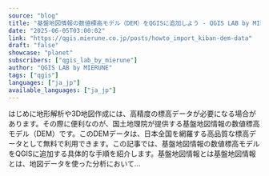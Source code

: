 ```yaml
---
source: "blog"
title: "基盤地図情報の数値標高モデル（DEM）をQGISに追加しよう - QGIS LAB by MIERUNE"
date: "2025-06-05T03:00:02"
link: "https://qgis.mierune.co.jp/posts/howto_import_kiban-dem-data"
draft: "false"
showcase: "planet"
subscribers: ["qgis_lab_by_mierune"]
author: "QGIS LAB by MIERUNE"
tags: ["qgis"]
languages: ["ja_jp"]
available_languages: ["ja_jp"]
---
```


はじめに地形解析や3D地図作成には、高精度の標高データが必要になる場合があります。その際に便利なのが、国土地理院が提供する基盤地図情報の数値標高モデル（DEM）です。このDEMデータは、日本全国を網羅する高品質な標高データとして無料で利用できます。この記事では、基盤地図情報の数値標高モデルをQGISに追加する具体的な手順を紹介します。基盤地図情報とは基盤地図情報とは、地図データを使った分析において...
